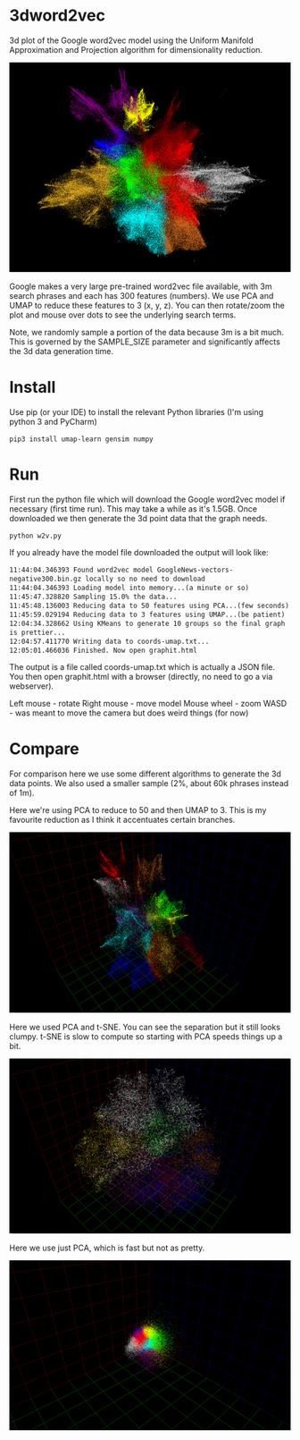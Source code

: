 # 3dword2vec
3d plot of the Google word2vec model using the Uniform Manifold Approximation and Projection algorithm for
dimensionality reduction.

 ![Screenshot](screenshot.png)

Google makes a very large pre-trained word2vec file available, with 3m search phrases and each has 300 features (numbers). We use PCA and UMAP to reduce these features to 3 (x, y, z). You can then rotate/zoom the plot and mouse over dots to see the underlying search terms.

Note, we randomly sample a portion of the data because 3m is a bit much. This is governed by the SAMPLE_SIZE parameter and significantly affects the 3d data generation time.

# Install
Use pip (or your IDE) to install the relevant Python libraries (I'm using python 3 and PyCharm)

    pip3 install umap-learn gensim numpy

# Run
First run the python file which will download the Google word2vec model if necessary (first time run). This may take a while as it's 1.5GB.
Once downloaded we then generate the 3d point data that the graph needs.

    python w2v.py

If you already have the model file downloaded the output will look like:

    11:44:04.346393 Found word2vec model GoogleNews-vectors-negative300.bin.gz locally so no need to download
    11:44:04.346393 Loading model into memory...(a minute or so)
    11:45:47.328820 Sampling 15.0% the data...
    11:45:48.136003 Reducing data to 50 features using PCA...(few seconds)
    11:45:59.029194 Reducing data to 3 features using UMAP...(be patient)
    12:04:34.328662 Using KMeans to generate 10 groups so the final graph is prettier...
    12:04:57.411770 Writing data to coords-umap.txt...
    12:05:01.466036 Finished. Now open graphit.html

The output is a file called coords-umap.txt which is actually a JSON file.
You then open graphit.html with a browser (directly, no need to go a via webserver).

Left mouse - rotate
Right mouse - move model
Mouse wheel - zoom
WASD - was meant to move the camera but does weird things (for now)

# Compare
For comparison here we use some different algorithms to generate the 3d data points. We also used a smaller sample (2%, about 60k phrases instead of 1m).

Here we're using PCA to reduce to 50 and then UMAP to 3. This is my favourite reduction as I think it accentuates certain branches.

 ![UMAP Plot](pca-umap.png)

Here we used PCA and t-SNE. You can see the separation but it still looks clumpy. t-SNE is slow to compute so starting with PCA speeds things up a bit.

  ![PCA + t-SNE plot](pca-tsne.png)

Here we use just PCA, which is fast but not as pretty.

  ![PCA plot](pca.png)

